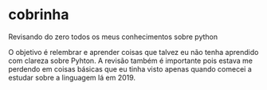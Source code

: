 # cobrinha
Revisando do zero todos os meus conhecimentos sobre python

O objetivo é relembrar e aprender coisas que talvez eu não tenha aprendido com clareza sobre Pyhton. A revisão também é importante pois estava me perdendo em coisas básicas que eu tinha visto apenas quando comecei a estudar sobre a linguagem lá em 2019.
